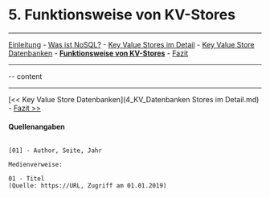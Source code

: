 # 5. Funktionsweise von KV-Stores
***
[Einleitung](1_Einleitung.md) - [Was ist NoSQL?](2_NoSql.md) - [Key Value Stores im Detail](3_KV_Detail.md) - [Key Value Store Datenbanken](4_KV_Datenbanken.md) - **[Funktionsweise von KV-Stores](5_KV_Abfragen.md)** - [Fazit](6_Fazit.md)
***


-- content

***
[<< Key Value Store Datenbanken](4_KV_Datenbanken Stores im Detail.md) - [Fazit >>](6_Fazit.md)

#### Quellenangaben
```

[01] - Author, Seite, Jahr

Medienverweise:

01 - Titel
(Quelle: https://URL, Zugriff am 01.01.2019)

```
